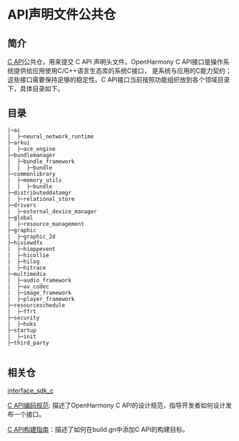 # API声明文件公共仓

## 简介

[C API](https://gitee.com/openharmony-sig/interface_sdk_c/blob/master/docs/user_guide.md)公共仓，用来提交 C API 声明头文件。OpenHarmony C API接口是操作系统提供给应用使用C/C++语言生态库的系统C接口，
是系统与应用的C能力契约；这些接口需要保持足够的稳定性。C API接口当前按照功能组织放到各个领域目录下，具体目录如下。

## 目录

```
|─ai
|  ├─neural_network_runtime
├─arkui
|  ├─ace_engine
├─bundlemanager
|  ├─bundle_framework
│  |  ├─bundle
├─commonlibrary
|  ├─memory_utils
│  |  ├─bundle
├─distributeddatamgr
|  ├─relational_store
├─drivers
|  ├─external_device_manager
├─global
|  ├─resource_management
├─graphic
|  ├─graphic_2d
├─hiviewdfx
|  ├─hiappevent
|  ├─hicollie
|  ├─hilog
|  ├─hitrace
├─multimedia
|  ├─audio_framework
|  ├─av_codec
|  ├─image_framework
|  ├─player_framework
├─resourceschedule
|  ├─ffrt
├─security
|  ├─huks
├─startup
|  ├─init
├─third_party


```

## 相关仓

[interface_sdk_c](https://gitee.com/openharmony-sig/interface_sdk_c/)

[C API编码规范](https://gitee.com/openharmony-sig/interface_sdk_c/blob/master/docs/capi_naming.md): 描述了OpenHarmony C API的设计规范，指导开发者如何设计发布一个接口。

[C API构建指南](https://gitee.com/openharmony-sig/interface_sdk_c/blob/master/docs/howto_add.md)：描述了如何在build.gn中添加C API的构建目标。



